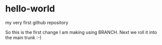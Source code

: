 hello-world
===========

my very first github repository

So this is the first change I am making using BRANCH.
Next we roll it into the main trunk :-) 
